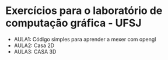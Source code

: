 #   Exercícios para o laboratório de computação gráfica - UFSJ

- AULA1: Código simples para aprender a mexer com opengl
- AULA2: Casa 2D
- AULA3: CASA 3D
